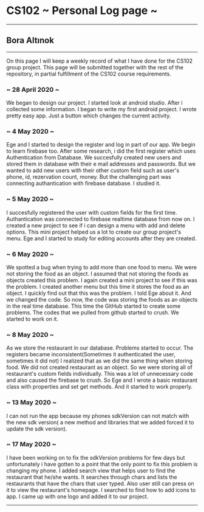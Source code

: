 # CS102 ~ Personal Log page ~
****
## Bora Altınok
****

On this page I will keep a weekly record of what I have done for the CS102 group project. This page will be submitted together with the rest of the repository, in partial fulfillment of the CS102 course requirements.

### ~ 28 April 2020 ~
We began to design our project. I started look at android studio. After i collected some information. I began to write my first android project. I wrote pretty easy app. Just a button which changes the current activity.

### ~ 4 May 2020 ~
Ege and I started to design the register and log in part of our app. We begin to learn firebase too. After some research, i did the first register which uses Authentication from Database. We succesfully created new users and stored them in database with their e mail addresses and passwords. But we wanted to add new users with their other custom field such as user's phone, id, rezervation count, money. But the challenging part was connecting authantication with firebase database. I studied it.
### ~ 5 May 2020 ~
I succesfully registered the user with custom fields for the first time. Authantication was connected to firebase realtime database from now on. I created a new project to see if i can design a menu with add and delete options. This mini project helped us a lot to create our group project's menu. Ege and I  started to study for editing accounts after they are created.

### ~ 6 May 2020 ~
We spotted a bug when trying to add more than one food to menu. We were not storing the food as an object. I assumed that not storing the foods as objects created this problem. I again created a mini project to see if this was the problem. I created another menu but this time it stores the food as an object. I quickly find out that this was the problem. I told Ege about it. And we changed the code. So now, the code was storing the foods as an objects in the real time database. This time the GitHub started to create some problems. The codes that we pulled from github started to crush. We started to work on it.

### ~ 8 May 2020 ~
As we store the restaurant in our database. Problems started to occur. The registers became inconsistent(Sometimes it authenticated the user, sometimes it did not) I  realized that as we did the same thing when storing food. We did not created restaurant as an object. So we were storing all of restaurant's custom fields individually. This was a lot of unnecessary code and also caused the firebase to crush. So Ege and I wrote a basic restaurant class with properties and set get methods. And it started to work properly.
### ~ 13 May 2020 ~
I can not run the app because my phones sdkVersion can not match with the new sdk version( a new method and libraries that we added forced it to update the sdk version). 
### ~ 17 May 2020 ~
I have been working on to fix the sdkVersion problems for few days but unfortunately i have gotten to a point that the only point to fix this problem is changing my phone. I added search view that helps user to find the restaurant that he/she wants. It searches through chars and lists the restaurants that have the chars that user typed. Also user still can press on it to view the restaurant's homepage. I searched to find how to add icons to app. I came up with one logo and added it to our project.

****
